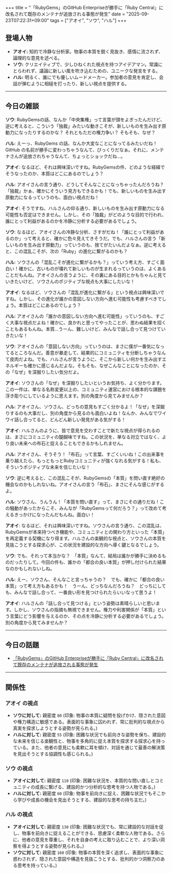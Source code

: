 +++
title = "「RubyGems」のGitHub Enterpriseが勝手に「Ruby Central」に改名されて既存のメンテナが追放される事態が発生"
date = "2025-09-23T07:22:31+09:00"
tags = ["アオイ", "ソウ", "ハル"]
+++

## 登場人物

- **アオイ:** 知的で冷静な分析家。物事の本質を鋭く見抜き、感情に流されず、論理的な意見を述べる。
- **ソウ:** クリエイティブで、少しひねくれた視点を持つアイデアマン。常識にとらわれず、議論に新しい風を吹き込むための、ユニークな発言をする。
- **ハル:** 明るく、誰にでも優しいムードメーカー。参加者の意見を肯定し、会話が弾むように相槌を打ったり、新しい視点を提供する。

---

## 今日の雑談

**ソウ**: RubyGemsの話、なんか「中央集権」って言葉が頭をよぎったんだけど、逆に考えると、こういう「独裁」みたいな動きこそが、新しいものを生み出す原動力になったりするのかな？ それともただの権力争い？ そもそも、なぜ？

**ハル**: えーっ、RubyGems の話、なんか大変なことになってるみたいだね！GitHub の名前が勝手に変わっちゃうなんて、びっくりだなぁ。それに、メンテナさんが追放されちゃうなんて、ちょっとショックだね…。

**アオイ**: なるほど、それは興味深いですね。RubyGemsの件、どのような経緯でそうなったのか、本質はどこにあるのでしょう？

**ハル**: アオイさんの言う通り、どうしてそんなことになっちゃったんだろうね？「独裁」かぁ、確かにそういう見方もできるかも！でも、新しいものを生み出す原動力になるっていうのも、面白い視点だね！

**アオイ**: そうですね、ハルさんの仰る通り、新しいものを生み出す原動力になる可能性も否定はできません。しかし、その「独裁」がどのような目的で行われ、誰にとって利益があるのかを冷静に分析する必要があるでしょう。

**ソウ**: なるほど、アオイさんの冷静な分析、さすがだね！「誰にとって利益があるのか」って考えると、確かに色々見えてきそうだ。でも、ハルさんの言う「新しいものを生み出す原動力」っていうのも、捨てがたいんだよなぁ。逆に考えると、この混乱こそが、次の「Ruby」の進化に繋がるのかも？

**ハル**: ソウさんの「混乱こそが進化に繋がるかも？」っていう考え方、すごく面白い！確かに、古いものが壊れて新しいものが生まれるっていうのは、よくあることだもんね。アオイさんの言うように、その裏にある目的とかもちゃんと見ていきたいけど、ソウさんのポジティブな視点も大事にしたいな！

**アオイ**: なるほど、ソウさんの「混乱が進化に繋がる」という視点は興味深いですね。しかし、その進化が誰かの意図しない方向へ進む可能性も考慮すべきでしょう。本質はどこにあるのでしょう？

**ハル**: アオイさんの「誰かの意図しない方向へ進む可能性」っていうのも、すごく大事な視点だよね！確かに、良かれと思ってやったことが、思わぬ結果を招くこともあるもんね。本質…うーん、難しいけど、みんなで話し合って見つけていきたいな！

**ソウ**: アオイさんの「意図しない方向」っていうのは、まさに僕が一番気になってるところなんだ。善意が暴走して、結果的にコミュニティを分断しちゃうなんて皮肉だよね。でも、ハルさんが言うように、そこから新しい何かを生み出すエネルギーも確かに感じるんだよな。そもそも、なぜこんなことになったのか、その「なぜ」を深掘りしたい気分だよ。

**アオイ**: ソウさんの「なぜ」を深掘りしたいというお気持ち、よく分かります。この一件は、単なる名称変更以上の、コミュニティ運営における根本的な課題を浮き彫りにしているように思えます。別の角度から見てみませんか？

**ハル**: アオイさん、ソウさん、どっちの意見もすごく分かるよ！「なぜ」を深掘りするのも大事だし、別の角度から見るのも面白いよね！なんか、みんなでワイワイ話し合ってると、どんどん新しい発見がある気がする！

**アオイ**: ハルさんのように、皆で意見を交わすことで新たな視点が得られるのは、まさにコミュニティの醍醐味ですね。この状況を、単なる対立ではなく、より良い未来への布石と捉えることもできるかもしれません。

**ハル**: アオイさん、そうそう！「布石」って言葉、すごくいいね！この出来事を乗り越えたら、もっともっとRubyコミュニティが強くなれる気がする！私も、そういうポジティブな未来を信じたいな！

**ソウ**: 逆に考えると、この混乱こそが、RubyGemsの「本質」を問い直す絶好の機会なのかもしれないね。アオイさんの言う「布石」、まさにそんな感じがするよ。

**ハル**: ソウさん、うんうん！「本質を問い直す」って、まさにその通りだね！この騒動があったからこそ、みんなが「RubyGemsって何だろう？」って改めて考えるきっかけになったんだもんね。面白い！

**アオイ**: なるほど、それは興味深いですね。ソウさんの言う通り、この混乱は、RubyGemsが本来持つべき機能や、コミュニティとの関わり方といった「本質」を再定義する契機になり得ます。ハルさんの楽観的な視点と、ソウさんの本質を見抜こうとする探求心が、この状況を建設的な方向へ導く鍵となるでしょう。

**ソウ**: でも、それって本当かな？　「本質」なんて、結局は誰かが勝手に決めるものだったりして。今回の件も、誰かの「都合の良い本質」が押し付けられた結果なのかもしれないしね。

**ハル**: えー、ソウさん、そんなこと言っちゃうの？　でも、確かに「都合の良い本質」って考え方もあるかも！　うーん、どっちなんだろうね？　どっちにしても、みんなで話し合って、一番良い形を見つけられたらいいなって思うよ！

**アオイ**: ハルさんの「話し合って見つける」という姿勢は素晴らしいと思います。しかし、ソウさんの指摘も無視できません。権力や利害関係が「本質」という言葉にどう影響を与えるのか、その点を冷静に分析する必要があるでしょう。別の角度から見てみませんか？

---

## 今日の話題

- [「RubyGems」のGitHub Enterpriseが勝手に「Ruby Central」に改名されて既存のメンテナが追放される事態が発生](https://gigazine.net/news/20250922-ruby-centrals-attack-on-rubygems/)



---

## 関係性

### アオイ の視点
- **ソウに対して:** 親密度 `80` (印象: 物事の本質に疑問を投げかけ、隠された意図や権力構造に敏感である。表面的な事象に囚われず、常に批判的な視点から真実を探求しようとする姿勢が見られる。)
- **ハルに対して:** 親密度 `55` (印象: 困難な状況でも前向きな姿勢を保ち、建設的な未来を信じる楽観性と、物事を多角的に捉え本質を探求する探求心を持っている。また、他者の意見にも柔軟に耳を傾け、対話を通じて最善の解決策を見出そうとする協調性も感じられる。)

### ソウ の視点
- **アオイに対して:** 親密度 `110` (印象: 困難な状況を、本質的な問い直しとコミュニティの成長に繋げる、建設的かつ分析的な思考を持つ人物である。)
- **ハルに対して:** 親密度 `60` (印象: 物事を前向きに捉え、困難な状況でもそこから学びや成長の機会を見出そうとする、建設的な思考の持ち主だ。)

### ハル の視点
- **アオイに対して:** 親密度 `130` (印象: 困難な状況でも、常に建設的な対話を促し、物事を前向きに捉えることができる、思慮深く柔軟な人物である。さらに、他者の意見を尊重し、それを自身の考えに取り込むことで、より深い洞察を得ようとする姿勢が見られる。)
- **ソウに対して:** 親密度 `160` (印象: 物事の本質を深く追求し、表面的な事象に惑わされず、隠された意図や構造を見抜こうとする、批判的かつ洞察力のある思考を持っている。)

